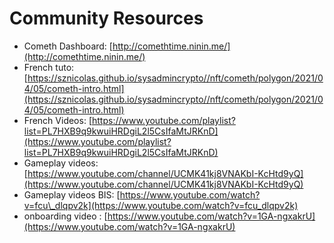 # Community Resources

* Cometh Dashboard: [http://comethtime.ninin.me/](http://comethtime.ninin.me/)
* French tuto: [https://sznicolas.github.io/sysadmincrypto//nft/cometh/polygon/2021/04/05/cometh-intro.html](https://sznicolas.github.io/sysadmincrypto//nft/cometh/polygon/2021/04/05/cometh-intro.html) 
* French Videos: [https://www.youtube.com/playlist?list=PL7HXB9q9kwuiHRDgiL2l5CsIfaMtJRKnD](https://www.youtube.com/playlist?list=PL7HXB9q9kwuiHRDgiL2l5CsIfaMtJRKnD) 
* Gameplay videos: [https://www.youtube.com/channel/UCMK41kj8VNAKbI-KcHtd9yQ](https://www.youtube.com/channel/UCMK41kj8VNAKbI-KcHtd9yQ)
* Gameplay videos BIS: [https://www.youtube.com/watch?v=fcu\_dlqpv2k](https://www.youtube.com/watch?v=fcu_dlqpv2k)
* onboarding video : [https://www.youtube.com/watch?v=1GA-ngxakrU](https://www.youtube.com/watch?v=1GA-ngxakrU)



